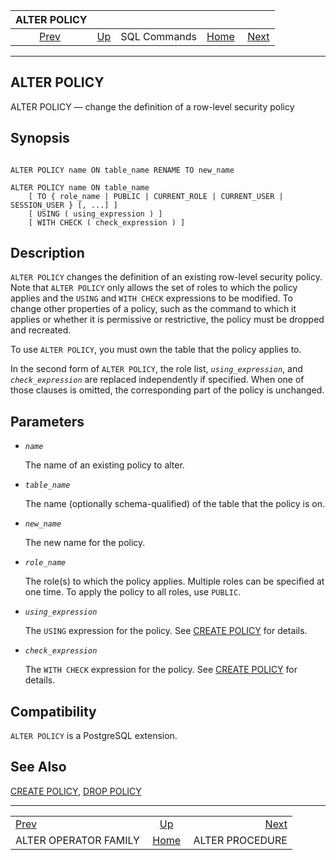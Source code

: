 <!--?xml version="1.0" encoding="UTF-8" standalone="no"?-->

|                       ALTER POLICY                      |                                        |              |                                                       |                                                    |
| :-----------------------------------------------------: | :------------------------------------- | :----------: | ----------------------------------------------------: | -------------------------------------------------: |
| [Prev](sql-alteropfamily.html "ALTER OPERATOR FAMILY")  | [Up](sql-commands.html "SQL Commands") | SQL Commands | [Home](index.html "PostgreSQL 17devel Documentation") |  [Next](sql-alterprocedure.html "ALTER PROCEDURE") |

***

[]()

## ALTER POLICY

ALTER POLICY — change the definition of a row-level security policy

## Synopsis

```

ALTER POLICY name ON table_name RENAME TO new_name

ALTER POLICY name ON table_name
    [ TO { role_name | PUBLIC | CURRENT_ROLE | CURRENT_USER | SESSION_USER } [, ...] ]
    [ USING ( using_expression ) ]
    [ WITH CHECK ( check_expression ) ]
```

## Description

`ALTER POLICY` changes the definition of an existing row-level security policy. Note that `ALTER POLICY` only allows the set of roles to which the policy applies and the `USING` and `WITH CHECK` expressions to be modified. To change other properties of a policy, such as the command to which it applies or whether it is permissive or restrictive, the policy must be dropped and recreated.

To use `ALTER POLICY`, you must own the table that the policy applies to.

In the second form of `ALTER POLICY`, the role list, *`using_expression`*, and *`check_expression`* are replaced independently if specified. When one of those clauses is omitted, the corresponding part of the policy is unchanged.

## Parameters

*   *`name`*

    The name of an existing policy to alter.

*   *`table_name`*

    The name (optionally schema-qualified) of the table that the policy is on.

*   *`new_name`*

    The new name for the policy.

*   *`role_name`*

    The role(s) to which the policy applies. Multiple roles can be specified at one time. To apply the policy to all roles, use `PUBLIC`.

*   *`using_expression`*

    The `USING` expression for the policy. See [CREATE POLICY](sql-createpolicy.html "CREATE POLICY") for details.

*   *`check_expression`*

    The `WITH CHECK` expression for the policy. See [CREATE POLICY](sql-createpolicy.html "CREATE POLICY") for details.

## Compatibility

`ALTER POLICY` is a PostgreSQL extension.

## See Also

[CREATE POLICY](sql-createpolicy.html "CREATE POLICY"), [DROP POLICY](sql-droppolicy.html "DROP POLICY")

***

|                                                         |                                                       |                                                    |
| :------------------------------------------------------ | :---------------------------------------------------: | -------------------------------------------------: |
| [Prev](sql-alteropfamily.html "ALTER OPERATOR FAMILY")  |         [Up](sql-commands.html "SQL Commands")        |  [Next](sql-alterprocedure.html "ALTER PROCEDURE") |
| ALTER OPERATOR FAMILY                                   | [Home](index.html "PostgreSQL 17devel Documentation") |                                    ALTER PROCEDURE |

